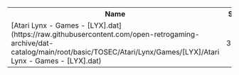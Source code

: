 <table>
<tr><th>Name</th><th>Size</th></tr>
<tr><td>
[Atari Lynx - Games - [LYX].dat](https://raw.githubusercontent.com/open-retrogaming-archive/dat-catalog/main/root/basic/TOSEC/Atari/Lynx/Games/[LYX]/Atari Lynx - Games - [LYX].dat)
</td><td>3831</td></tr>
</table>
